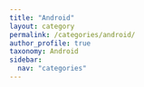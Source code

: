 ```yaml
---
title: "Android"
layout: category
permalink: /categories/android/
author_profile: true
taxonomy: Android
sidebar:
  nav: "categories"
---
```


